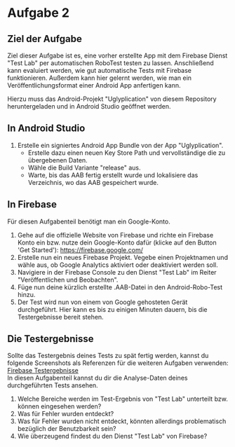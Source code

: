 # Aufgabe 2

## Ziel der Aufgabe

Ziel dieser Aufgabe ist es, eine vorher erstellte App mit dem Firebase Dienst "Test Lab" per automatischen RoboTest testen zu lassen. Anschließend kann evaluiert werden, wie gut automatische Tests mit Firebase funktionieren. Außerdem kann hier gelernt werden, wie man ein Veröffentlichungsformat einer Android App anfertigen kann.

Hierzu muss das Android-Projekt "Uglyplication" von diesem Repository heruntergeladen und in Android Studio geöffnet werden.

## In Android Studio

1. Erstelle ein signiertes Android App Bundle von der App "Uglyplication". 
    - Erstelle dazu einen neuen Key Store Path und vervollständige die zu übergebenen Daten. 
    - Wähle die Build Variante "release" aus.
    - Warte, bis das AAB fertig erstellt wurde und lokalisiere das Verzeichnis, wo das AAB gespeichert wurde.

## In Firebase

Für diesen Aufgabenteil benötigt man ein Google-Konto.

1. Gehe auf die offizielle Website von Firebase und richte ein Firebase Konto ein bzw. nutze dein Google-Konto dafür (klicke auf den Button 'Get Started'): https://firebase.google.com/
2. Erstelle nun ein neues Firebase Projekt. Vegebe einen Projektnamen und wähle aus, ob Google Analytics aktiviert oder deaktiviert werden soll. 
3. Navigiere in der Firebase Console zu den Dienst "Test Lab" im Reiter "Veröffentlichen und Beobachten". 
4. Füge nun deine kürzlich erstellte .AAB-Datei in den Android-Robo-Test hinzu. 
5. Der Test wird nun von einem von Google gehosteten Gerät durchgeführt. Hier kann es bis zu einigen Minuten dauern, bis die Testergebnisse bereit stehen. 

## Die Testergebnisse

Sollte das Testergebnis deines Tests zu spät fertig werden, kannst du folgende Screenshots als Referenzen für die weiteren Aufgaben verwenden: [Firebase Testergebnisse](https://github.com/HenrikTallen/HowToDistribute-GetRich/tree/main/Aufgabe%202/Screenshots_Firebase) \
In diesen Aufgabenteil kannst du dir die Analyse-Daten deines durchgeführten Tests ansehen. 

1. Welche Bereiche werden im Test-Ergebnis von "Test Lab" unterteilt bzw. können eingesehen werden?
2. Was für Fehler wurden entdeckt?
3. Was für Fehler wurden nicht entdeckt, könnten allerdings problematisch bezüglich der Benutzbarkeit sein?
4. Wie überzeugend findest du den Dienst "Test Lab" von Firebase?

